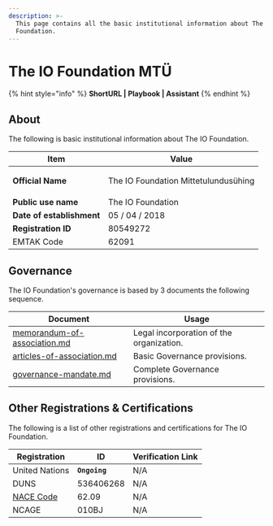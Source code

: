 ```yaml
---
description: >-
  This page contains all the basic institutional information about The IO
  Foundation.
---
```


# The IO Foundation MTÜ

{% hint style="info" %}
**ShortURL | Playbook | Assistant**
{% endhint %}

## About

The following is basic institutional information about The IO Foundation.

| Item                      | Value                                              |
| ------------------------- | -------------------------------------------------- |
| **Official Name**         | <p>The IO Foundation Mittetulundusühing</p><p></p> |
| **Public use name**       | The IO Foundation                                  |
| **Date of establishment** | 05 / 04 / 2018                                     |
| **Registration ID**       | 80549272                                           |
| EMTAK Code                | 62091                                              |

## Governance

The IO Foundation's governance is based by 3 documents the following sequence.

| Document                                                               | Usage                                    |
| ---------------------------------------------------------------------- | ---------------------------------------- |
| [memorandum-of-association.md](memorandum-of-association.md "mention") | Legal incorporation of the organization. |
| [articles-of-association.md](articles-of-association.md "mention")     | Basic Governance provisions.             |
| [governance-mandate.md](governance-mandate.md "mention")               | Complete Governance provisions.          |

## Other Registrations & Certifications

The following is a list of other registrations and certifications for The IO Foundation.

| Registration                                                                                                                                                      | ID            | Verification Link |
| ----------------------------------------------------------------------------------------------------------------------------------------------------------------- | ------------- | ----------------- |
| United Nations                                                                                                                                                    | **`Ongoing`** | N/A               |
| DUNS                                                                                                                                                              | 536406268     | N/A               |
| [NACE Code](https://ec.europa.eu/eurostat/ramon/nomenclatures/index.cfm?TargetUrl=LST\_CLS\_DLD\&StrNom=NACE\_REV2\&StrLanguageCode=EN\&StrLayoutCode=HIERARCHIC) | 62.09         | N/A               |
| NCAGE                                                                                                                                                             | 010BJ         | N/A               |


